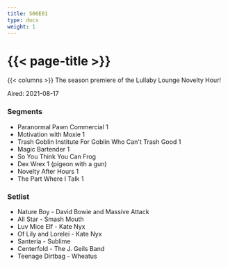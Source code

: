 ```yaml
---
title: S06E01
type: docs
weight: 1
---
```


# {{< page-title >}}

{{< columns >}}
The season premiere of the Lullaby Lounge Novelty Hour!

Aired: 2021-08-17

### Segments
* Paranormal Pawn Commercial 1
* Motivation with Moxie 1
* Trash Goblin Institute For Goblin Who Can't Trash Good 1
* Magic Bartender 1
* So You Think You Can Frog
* Dex Wrex 1 (pigeon with a gun)
* Novelty After Hours 1
* The Part Where I Talk 1


### Setlist
* Nature Boy - David Bowie and Massive Attack
* All Star - Smash Mouth
* Luv Mice Elf - Kate Nyx
* Of Lily and Lorelei - Kate Nyx
* Santeria - Sublime
* Centerfold - The J. Geils Band
* Teenage Dirtbag - Wheatus
